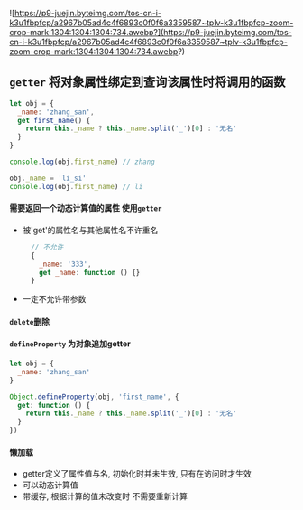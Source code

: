 ![https://p9-juejin.byteimg.com/tos-cn-i-k3u1fbpfcp/a2967b05ad4c4f6893c0f0f6a3359587~tplv-k3u1fbpfcp-zoom-crop-mark:1304:1304:1304:734.awebp?](https://p9-juejin.byteimg.com/tos-cn-i-k3u1fbpfcp/a2967b05ad4c4f6893c0f0f6a3359587~tplv-k3u1fbpfcp-zoom-crop-mark:1304:1304:1304:734.awebp?)

## `getter` 将对象属性绑定到查询该属性时将调用的函数

```js
let obj = {
  _name: 'zhang_san',
  get first_name() {
    return this._name ? this._name.split('_')[0] : '无名'
  }
}

console.log(obj.first_name) // zhang

obj._name = 'li_si'
console.log(obj.first_name) // li
```

#### 需要返回一个动态计算值的属性 使用`getter`

  - 被'get'的属性名与其他属性名不许重名
    ```js
      // 不允许
      {
        _name: '333',
        get _name: function () {}
      }
    ```
  - 一定不允许带参数

#### `delete`删除

#### `defineProperty` 为对象追加getter

```js
let obj = {
  _name: 'zhang_san'
}

Object.defineProperty(obj, 'first_name', {
  get: function () {
    return this._name ? this._name.split('_')[0] : '无名'
  }
})
```

#### 懒加载

  - getter定义了属性值与名, 初始化时并未生效, 只有在访问时才生效
  - 可以动态计算值
  - 带缓存, 根据计算的值未改变时 不需要重新计算